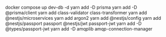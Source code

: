 docker compose up dev-db -d
yarn add -D prisma
yarn add -D @prisma/client
yarn add class-validator class-transformer
yarn add @nestjs/microservices
yarn add argon2
yarn add @nestjs/config
yarn add @nestjs/passport passport @nestjs/jwt passport-jwt
yarn add -D @types/passport-jwt
yarn add -D amqplib amqp-connection-manager
